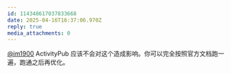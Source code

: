 ```yaml
---
id: 114348617037833668
date: 2025-04-16T16:37:06.970Z
reply: true
media_attachments: 0
---
```


[@im1900](https://mastodon.social/@im1900) ActivityPub 应该不会对这个造成影响。你可以完全按照官方文档跑一遍，跑通之后再优化。

